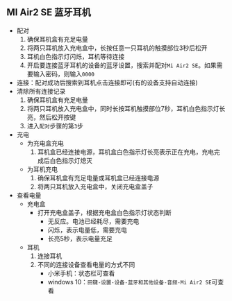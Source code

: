## MI Air2 SE 蓝牙耳机
* 配对
    1. 确保耳机盒有充足电量
    2. 将两只耳机放入充电盒中，长按任意一只耳机的触摸部位3秒后松开
    3. 耳机白色指示灯闪烁，耳机等待连接
    4. 开启要连接蓝牙耳机的设备的蓝牙设置，搜索并配对`Mi Air2 SE`。如果需要输入密码，则输入`0000`
* 连接：配对成功后搜索到耳机点击连接即可(有的设备支持自动连接) 
* 清除所有连接记录 
    1. 确保耳机盒有充足电量
    1. 将两只耳机放入充电盒中，同时长按耳机触摸部位7秒，耳机白色指示灯长亮，然后松开按键
    1. 进入`配对`步骤的第` 3 `步 
* 充电
    * 为充电盒充电
        1. 耳机盒已经连接电源，耳机盒白色指示灯长亮表示正在充电，充电完成后白色指示灯熄灭
    * 为耳机充电
        1. 确保耳机盒有充足电量或耳机盒已经连接电源
        2. 将两只耳机放入充电盒中，关闭充电盒盖子
* 查看电量
    * 充电盒
        * 打开充电盒盖子，根据充电盒白色指示灯状态判断
            * 无反应。电池已经耗尽，需要充电
            * 闪烁，表示电量低，需要充电
            * 长亮5秒，表示电量充足
    * 耳机
        1. 连接耳机
        1. 不同的连接设备查看电量的方式不同
            * 小米手机：状态栏可查看 
            * windows 10：`田键-设置-设备-蓝牙和其他设备-音频-Mi Air2 SE`可查看